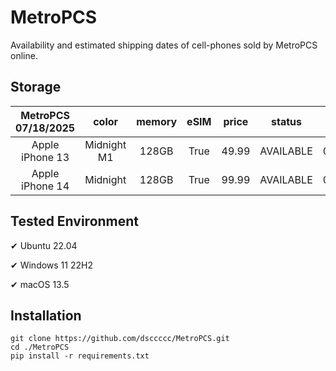 # MetroPCS
Availability and estimated shipping dates of cell-phones sold by MetroPCS online.
## Storage
|MetroPCS 07/18/2025|color|memory|eSIM|price|status|shipping from|shipping to|
|:--:|:--:|:--:|:--:|:--:|:--:|:--:|:--:|
|Apple iPhone 13|Midnight M1|128GB|True|49.99|AVAILABLE|07/18/2025|07/21/2025|
|Apple iPhone 14|Midnight|128GB|True|99.99|AVAILABLE|07/18/2025|07/21/2025|

## Tested Environment
✔ Ubuntu 22.04

✔ Windows 11 22H2

✔ macOS 13.5
## Installation
```
git clone https://github.com/dsccccc/MetroPCS.git
cd ./MetroPCS
pip install -r requirements.txt
```

